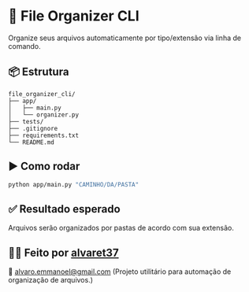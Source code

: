 # 📁 File Organizer CLI

Organize seus arquivos automaticamente por tipo/extensão via linha de comando.

## 📦 Estrutura
```
file_organizer_cli/
├── app/
│   ├── main.py
│   └── organizer.py
├── tests/
├── .gitignore
├── requirements.txt
└── README.md
```

## ▶️ Como rodar

```bash
python app/main.py "CAMINHO/DA/PASTA"
```

## ✅ Resultado esperado

Arquivos serão organizados por pastas de acordo com sua extensão.

## 🧑‍💻 Feito por [alvaret37](https://github.com/alvaret37)  
📧 alvaro.emmanoel@gmail.com
(Projeto utilitário para automação de organização de arquivos.)
